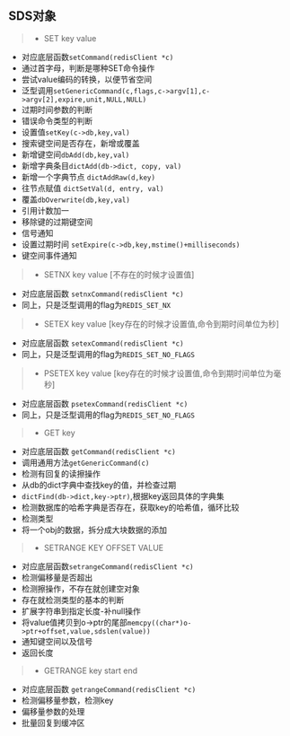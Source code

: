 SDS对象
-----
> * SET key value

- 对应底层函数```setCommand(redisClient *c)```
- 通过首字母，判断是哪种SET命令操作
- 尝试value编码的转换，以便节省空间
- 泛型调用```setGenericCommand(c,flags,c->argv[1],c->argv[2],expire,unit,NULL,NULL)```
- 过期时间参数的判断
- 错误命令类型的判断
- 设置值```setKey(c->db,key,val)```
- 搜索键空间是否存在，新增或覆盖
- 新增键空间```dbAdd(db,key,val)```
- 新增字典条目```dictAdd(db->dict, copy, val)```
- 新增一个字典节点 ```dictAddRaw(d,key)```
- 往节点赋值 ```dictSetVal(d, entry, val)```
- 覆盖```dbOverwrite(db,key,val)```
- 引用计数加一
- 移除键的过期键空间
- 信号通知
- 设置过期时间 ```setExpire(c->db,key,mstime()+milliseconds)```
- 键空间事件通知

> * SETNX key value [不存在的时候才设置值]
- 对应底层函数 ```setnxCommand(redisClient *c)```
- 同上，只是泛型调用的flag为```REDIS_SET_NX```

> * SETEX key value [key存在的时候才设置值,命令到期时间单位为秒]
- 对应底层函数 ```setexCommand(redisClient *c)```
- 同上，只是泛型调用的flag为```REDIS_SET_NO_FLAGS```

> * PSETEX key value [key存在的时候才设置值,命令到期时间单位为毫秒]
- 对应底层函数 ```psetexCommand(redisClient *c)```
- 同上，只是泛型调用的flag为```REDIS_SET_NO_FLAGS```

> * GET key
- 对应底层函数 ```getCommand(redisClient *c)```
- 调用通用方法```getGenericCommand(c)```
- 检测有回复的读擦操作
- 从db的dict字典中查找key的值，并检查过期
- ```dictFind(db->dict,key->ptr)```,根据key返回具体的字典集 
- 检测数据库的哈希字典是否存在，获取key的哈希值，循环比较
- 检测类型
- 将一个obj的数据，拆分成大块数据的添加 

> * SETRANGE KEY OFFSET VALUE
- 对应底层函数```setrangeCommand(redisClient *c)```
- 检测偏移量是否超出
- 检测擦操作，不存在就创建空对象
- 存在就检测类型的基本的判断
- 扩展字符串到指定长度-补null操作
- 将value值拷贝到o->ptr的尾部```memcpy((char*)o->ptr+offset,value,sdslen(value))```
- 通知键空间以及信号
- 返回长度

> * GETRANGE key start end
- 对应底层函数 ```getrangeCommand(redisClient *c)```
- 检测偏移量参数，检测key
- 偏移量参数的处理
- 批量回复到缓冲区
